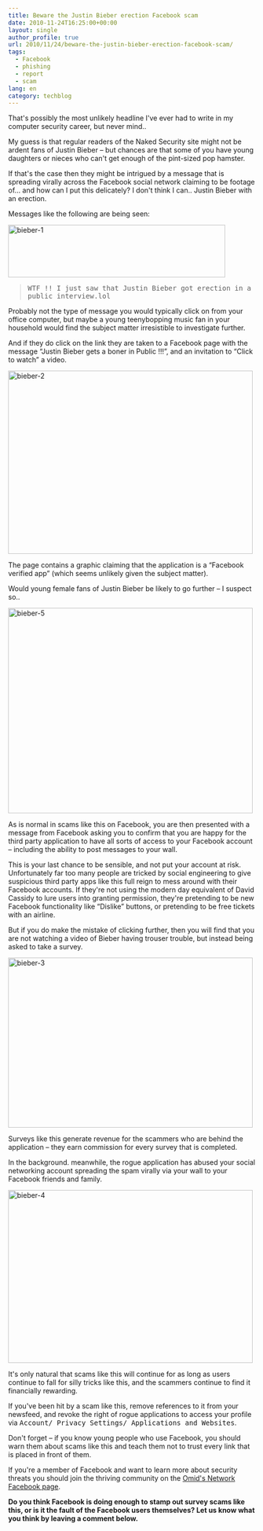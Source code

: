 ```yaml
---
title: Beware the Justin Bieber erection Facebook scam
date: 2010-11-24T16:25:00+00:00
layout: single
author_profile: true
url: 2010/11/24/beware-the-justin-bieber-erection-facebook-scam/
tags:
  - Facebook
  - phishing
  - report
  - scam
lang: en
category: techblog
---
```

That's possibly the most unlikely headline I've ever had to write in my computer security career, but never mind..

My guess is that regular readers of the Naked Security site might not be ardent fans of Justin Bieber &#8211; but chances are that some of you have young daughters or nieces who can't get enough of the pint-sized pop hamster.

If that's the case then they might be intrigued by a message that is spreading virally across the Facebook social network claiming to be footage of… and how can I put this delicately? I don't think I can.. Justin Bieber with an erection.

Messages like the following are being seen:

[<img title="bieber-1" border="0" alt="bieber-1" src="http://lh3.ggpht.com/_vaUVXcmC3OI/TO01QTQ4a0I/AAAAAAAADNs/8Gx9kVBDhGM/bieber-1_thumb%5B2%5D.jpg?imgmax=800" width="442" height="107" />](http://lh3.ggpht.com/_vaUVXcmC3OI/TO01Nf7w2MI/AAAAAAAADNo/Y-INvyJT7tw/s1600-h/bieber-1%5B4%5D.jpg)

> <tt>WTF !! I just saw that Justin Bieber got erection in a public interview.lol</tt>

Probably not the type of message you would typically click on from your office computer, but maybe a young teenybopping music fan in your household would find the subject matter irresistible to investigate further.

And if they do click on the link they are taken to a Facebook page with the message “Justin Bieber gets a boner in Public !!!”, and an invitation to “Click to watch” a video.

[<img title="bieber-2" border="0" alt="bieber-2" src="http://lh5.ggpht.com/_vaUVXcmC3OI/TO01Vv81lXI/AAAAAAAADN0/B6GiXaPMFWM/bieber-2_thumb.jpg?imgmax=800" width="498" height="373" />](http://lh5.ggpht.com/_vaUVXcmC3OI/TO01Tn6RXmI/AAAAAAAADNw/QsD1SHUR_XY/s1600-h/bieber-2%5B2%5D.jpg)

The page contains a graphic claiming that the application is a “Facebook verified app” (which seems unlikely given the subject matter).

Would young female fans of Justin Bieber be likely to go further &#8211; I suspect so..

[<img title="bieber-5" border="0" alt="bieber-5" src="http://lh4.ggpht.com/_vaUVXcmC3OI/TO01apj04vI/AAAAAAAADN8/7FpDUKz-qBQ/bieber-5_thumb.jpg?imgmax=800" width="498" height="418" />](http://lh6.ggpht.com/_vaUVXcmC3OI/TO01X48xVFI/AAAAAAAADN4/CEDF3MKMT3E/s1600-h/bieber-5%5B2%5D.jpg)

As is normal in scams like this on Facebook, you are then presented with a message from Facebook asking you to confirm that you are happy for the third party application to have all sorts of access to your Facebook account &#8211; including the ability to post messages to your wall.

This is your last chance to be sensible, and not put your account at risk. Unfortunately far too many people are tricked by social engineering to give suspicious third party apps like this full reign to mess around with their Facebook accounts. If they're not using the modern day equivalent of David Cassidy to lure users into granting permission, they're pretending to be new Facebook functionality like “Dislike” buttons, or pretending to be free tickets with an airline.

But if you do make the mistake of clicking further, then you will find that you are not watching a video of Bieber having trouser trouble, but instead being asked to take a survey.

[<img title="bieber-3" border="0" alt="bieber-3" src="http://lh5.ggpht.com/_vaUVXcmC3OI/TO01enyJ7SI/AAAAAAAADOE/H3UdF44SYnI/bieber-3_thumb.jpg?imgmax=800" width="498" height="346" />](http://lh5.ggpht.com/_vaUVXcmC3OI/TO01cxjYgFI/AAAAAAAADOA/Lw60kmI7o2I/s1600-h/bieber-3%5B2%5D.jpg)

Surveys like this generate revenue for the scammers who are behind the application &#8211; they earn commission for every survey that is completed.

In the background. meanwhile, the rogue application has abused your social networking account spreading the spam virally via your wall to your Facebook friends and family.

[<img title="bieber-4" border="0" alt="bieber-4" src="http://lh4.ggpht.com/_vaUVXcmC3OI/TO01jKzS8yI/AAAAAAAADOM/J8nqqIGTwPE/bieber-4_thumb%5B1%5D.jpg?imgmax=800" width="498" height="352" />](http://lh5.ggpht.com/_vaUVXcmC3OI/TO01hOAXI2I/AAAAAAAADOI/KSL9ic0KpxI/s1600-h/bieber-4%5B5%5D.jpg)

It's only natural that scams like this will continue for as long as users continue to fall for silly tricks like this, and the scammers continue to find it financially rewarding.

If you've been hit by a scam like this, remove references to it from your newsfeed, and revoke the right of rogue applications to access your profile via <tt>Account/ Privacy Settings/ Applications and Websites</tt>.

Don't forget &#8211; if you know young people who use Facebook, you should warn them about scams like this and teach them not to trust every link that is placed in front of them.

If you're a member of Facebook and want to learn more about security threats you should join the thriving community on the <a href="https://www.facebook.com/omidsnetwork" target="_blank">Omid's Network Facebook page</a>.

**Do you think Facebook is doing enough to stamp out survey scams like this, or is it the fault of the Facebook users themselves? Let us know what you think by leaving a comment below.**